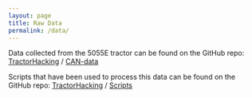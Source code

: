 ```yaml
---
layout: page
title: Raw Data
permalink: /data/ 
---
```


Data collected from the 5055E tractor can be found on the GitHub repo: [TractorHacking](TractorHacking-organization) / [CAN-data](https://github.com/TractorHacking/CAN-data)

Scripts that have been used to process this data can be found on the GitHub repo: [TractorHacking](TractorHacking-organization) / [Scripts](https://github.com/TractorHacking/Scripts)
